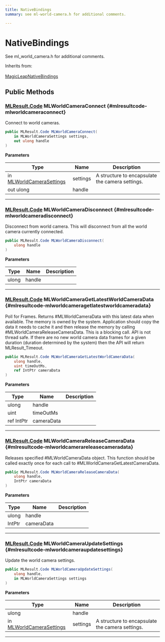 ```yaml
---
title: NativeBindings
summary: see ml-world-camera.h for additional comments. 

---
```


# NativeBindings




See ml&#95;world&#95;camera.h for additional comments.   


Inherits from: <br></br>[MagicLeapNativeBindings](/versioned_docs/version-14-Jun-2023/unity-api/api/UnityEngine.XR.MagicLeap.Native/MagicLeapNativeBindings/UnityEngine.XR.MagicLeap.Native.MagicLeapNativeBindings.md)




## Public Methods

### [MLResult.Code](/versioned_docs/version-14-Jun-2023/unity-api/api/UnityEngine.XR.MagicLeap/UnityEngine.XR.MagicLeap.MLResult.md#enums-code) MLWorldCameraConnect {#mlresultcode-mlworldcameraconnect}

Connect to world cameras. 

```csharp
public MLResult.Code MLWorldCameraConnect(
    in MLWorldCameraSettings settings,
    out ulong handle
)
```


**Parameters**

| Type | Name  | Description  | 
|--|--|--|
| in [MLWorldCameraSettings](/versioned_docs/version-14-Jun-2023/unity-api/api/UnityEngine.XR.MagicLeap/MLWorldCamera/NativeBindings/UnityEngine.XR.MagicLeap.MLWorldCamera.NativeBindings.MLWorldCameraSettings.md) |settings|A structure to encapsulate the camera settings. |
| out ulong |handle||






-----------

### [MLResult.Code](/versioned_docs/version-14-Jun-2023/unity-api/api/UnityEngine.XR.MagicLeap/UnityEngine.XR.MagicLeap.MLResult.md#enums-code) MLWorldCameraDisconnect {#mlresultcode-mlworldcameradisconnect}

Disconnect from world camera. This will disconnect from all the world camera currently connected. 

```csharp
public MLResult.Code MLWorldCameraDisconnect(
    ulong handle
)
```


**Parameters**

| Type | Name  | Description  | 
|--|--|--|
| ulong |handle||






-----------

### [MLResult.Code](/versioned_docs/version-14-Jun-2023/unity-api/api/UnityEngine.XR.MagicLeap/UnityEngine.XR.MagicLeap.MLResult.md#enums-code) MLWorldCameraGetLatestWorldCameraData {#mlresultcode-mlworldcameragetlatestworldcameradata}

Poll for Frames. Returns #MLWorldCameraData with this latest data when available. The memory is owned by the system. Application should copy the data it needs to cache it and then release the memory by calling #MLWorldCameraReleaseCameraData. This is a blocking call. API is not thread safe. If there are no new world camera data frames for a given duration (duration determined by the system) then the API will return MLResult&#95;Timeout. 

```csharp
public MLResult.Code MLWorldCameraGetLatestWorldCameraData(
    ulong handle,
    uint timeOutMs,
    ref IntPtr cameraData
)
```


**Parameters**

| Type | Name  | Description  | 
|--|--|--|
| ulong |handle||
| uint |timeOutMs||
| ref IntPtr |cameraData||






-----------

### [MLResult.Code](/versioned_docs/version-14-Jun-2023/unity-api/api/UnityEngine.XR.MagicLeap/UnityEngine.XR.MagicLeap.MLResult.md#enums-code) MLWorldCameraReleaseCameraData {#mlresultcode-mlworldcamerareleasecameradata}

Releases specified #MLWorldCameraData object. This function should be called exactly once for each call to #MLWorldCameraGetLatestCameraData. 

```csharp
public MLResult.Code MLWorldCameraReleaseCameraData(
    ulong handle,
    IntPtr cameraData
)
```


**Parameters**

| Type | Name  | Description  | 
|--|--|--|
| ulong |handle||
| IntPtr |cameraData||






-----------

### [MLResult.Code](/versioned_docs/version-14-Jun-2023/unity-api/api/UnityEngine.XR.MagicLeap/UnityEngine.XR.MagicLeap.MLResult.md#enums-code) MLWorldCameraUpdateSettings {#mlresultcode-mlworldcameraupdatesettings}

Update the world camera settings. 

```csharp
public MLResult.Code MLWorldCameraUpdateSettings(
    ulong handle,
    in MLWorldCameraSettings settings
)
```


**Parameters**

| Type | Name  | Description  | 
|--|--|--|
| ulong |handle||
| in [MLWorldCameraSettings](/versioned_docs/version-14-Jun-2023/unity-api/api/UnityEngine.XR.MagicLeap/MLWorldCamera/NativeBindings/UnityEngine.XR.MagicLeap.MLWorldCamera.NativeBindings.MLWorldCameraSettings.md) |settings|A structure to encapsulate the camera settings. |






-----------


